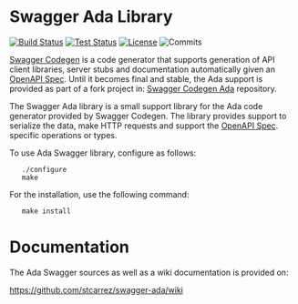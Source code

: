 # Swagger Ada Library

[![Build Status](https://img.shields.io/jenkins/s/http/jenkins.vacs.fr/Ada-Swagger.svg)](http://jenkins.vacs.fr/job/Ada-Swagger/)
[![Test Status](https://img.shields.io/jenkins/t/http/jenkins.vacs.fr/Ada-Swagger.svg)](http://jenkins.vacs.fr/job/Ada-Swagger/)
[![License](http://img.shields.io/badge/license-APACHE2-blue.svg)](LICENSE)
![Commits](https://img.shields.io/github/commits-since/stcarrez/swagger-awa/swagger-ada-1.0.0.svg)

[Swagger Codegen](https://github.com/swagger-api/swagger-codegen) is a code generator that supports generation of
API client libraries, server stubs and documentation automatically
given an [OpenAPI Spec](https://github.com/OAI/OpenAPI-Specification).
Until it becomes final and stable, the Ada support is provided as part of a fork
project in: [Swagger Codegen Ada](https://github.com/stcarrez/swagger-codegen) repository.

The Swagger Ada library is a small support library for the Ada code generator
provided by Swagger Codegen.  The library provides support to serialize the data,
make HTTP requests and support the [OpenAPI Spec](https://github.com/OAI/OpenAPI-Specification).
specific operations or types.

To use Ada Swagger library, configure as follows:
```
   ./configure
   make
```

For the installation, use the following command:
```
   make install
```

# Documentation

The Ada Swagger sources as well as a wiki documentation is provided on:

   https://github.com/stcarrez/swagger-ada/wiki

